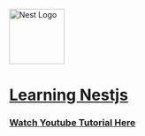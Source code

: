 <a href="http://nestjs.com/" target="blank"><img src="https://nestjs.com/img/logo-small.svg" width="100" alt="Nest Logo" /><h1>Learning Nestjs</h1></a>

### [Watch Youtube Tutorial Here](https://youtu.be/8_X0nSrzrCw?si=dqzAQd_BvYHE9iQc)

